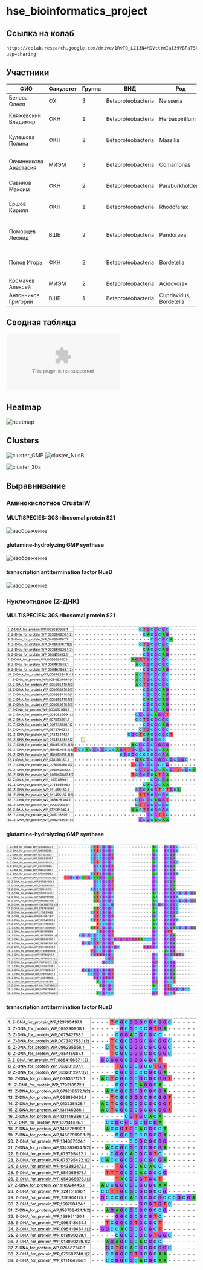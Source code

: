# hse_bioinformatics_project

## Ссылка на колаб
```
https://colab.research.google.com/drive/1RvTO_LC13N4MDVttYmIaI39VBFaTSFgg?usp=sharing
```
## Участники
ФИО |Факультет |Группа |ВИД| Род|GitHub| Разделы|
|---|---|---|---|---|---|---
Белова	Олеся	|ФХ|	3	|Betaproteobacteria|	Neisseria |https://github.com/OlesyaBelova/hse22_finalproject| Презентация|
Княжевский	Владимир|	ФКН	|1|	Betaproteobacteria|	Herbaspirillum|https://github.com/grammar-anarchist/hse22_project| Нуклеотидное и аминокислотное выравнивания|
Кулешова	Полина|	ФКН	|2|	Betaproteobacteria|	Massilia| https://github.com/Polindromka/hse22_project| Сводная таблица и объединение результатов|
Овчинникова	Анастасия	|МИЭМ	|3	|Betaproteobacteria	|Comamonas|https://github.com/ytken/hse22_project| Определение названий функций кластеров|
Савинов 	Максим	|ФКН|	2	|Betaproteobacteria|	Paraburkholderia|https://github.com/MaksimSavinov/hse22_project| Презентация|
Ершов	Кирилл	|ФКН|	1|	Betaproteobacteria	|Rhodoferax|https://github.com/zdikov/hse22_project| Визуализация для кластеров расположения Z-DNA|
Поморцев	Леонид	|ВШБ|	2|	Betaproteobacteria|	Pandoraea| https://github.com/harspect/hse22_project| Выбор консервантивных кластеров с Z-DNA в промотере|
Попов	Игорь	|ФКН|	2	|Betaproteobacteria|	Bordetella|https://github.com/ispopov1/hse22_project/blob/main/README.md| Поиск критериев выбора кластеров по тепловой карте|
Космачев	Алексей|	МИЭМ|	2	|Betaproteobacteria	|Acidovorax|https://github.com/TheMostKnown/hse22_project|Тепловая карта|
Антонников 	Григорий|	ВШБ	|1|	Betaproteobacteria|	Сupriavidus, Bordetella|https://github.com/greggasd/hse22_project| Описание функций классов|
## Сводная таблица
![Сводная таблица](https://github.com/Polindromka/hse_bioinformatics_project/blob/main/result.csv)
## Heatmap

![heatmap](https://user-images.githubusercontent.com/59918228/174296780-49dc67b2-5999-4a30-a194-39c50f5f2dd5.png)




## Clusters
![cluster_GMP](https://user-images.githubusercontent.com/59918228/174321407-8c72667f-1e30-40aa-91b4-b93c3ebc33a3.png)
![cluster_NusB](https://user-images.githubusercontent.com/59918228/174321418-dafc5b0f-ad08-42ef-9e01-52afb3822690.png)

![cluster_30s](https://user-images.githubusercontent.com/59918228/174321399-b06a917f-b135-402d-abc3-c919cc57e61f.png)

## Выравнивание

### Аминокислотное CrustalW
#### MULTISPECIES: 30S ribosomal protein S21

![изображение](https://user-images.githubusercontent.com/59918228/174325433-e6564148-596b-4fb1-bd1b-035e4d1f01c0.png)
#### glutamine-hydrolyzing GMP synthase
![изображение](https://user-images.githubusercontent.com/59918228/174326634-d3beb52d-4589-4e2b-bc20-7da330b46e76.png)
#### transcription antitermination factor NusB
![изображение](https://user-images.githubusercontent.com/59918228/174326926-b92cf80d-effd-40c5-adec-3e2354d3e705.png)

### Нуклеотидное (Z-ДНК)
#### MULTISPECIES: 30S ribosomal protein S21

![изображение](alignments/nucleotide_cluster_1.png)
#### glutamine-hydrolyzing GMP synthase
![изображение](alignments/nucleotide_cluster_2.png)
#### transcription antitermination factor NusB
![изображение](alignments/nucleotide_cluster_3_.png)






